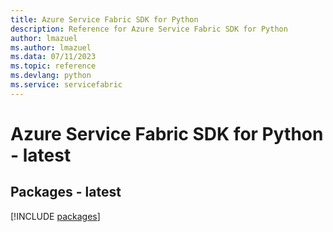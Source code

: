 ```yaml
---
title: Azure Service Fabric SDK for Python
description: Reference for Azure Service Fabric SDK for Python
author: lmazuel
ms.author: lmazuel
ms.data: 07/11/2023
ms.topic: reference
ms.devlang: python
ms.service: servicefabric
---
```

# Azure Service Fabric SDK for Python - latest
## Packages - latest
[!INCLUDE [packages](service-fabric-index.md)]